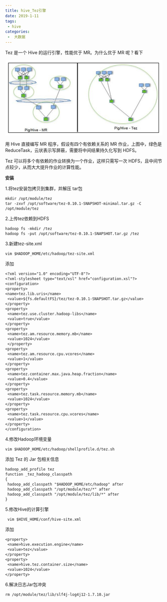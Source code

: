 ```yaml
---
title: hive_Tez引擎
date: 2019-1-11
tags:
 - hive
categories:
 -  大数据
---
```




Tez 是一个 Hive 的运行引擎，性能优于 MR。为什么优于 MR 呢？看下

![](./images/hive-07.jpg)

用 Hive 直接编写 MR 程序，假设有四个有依赖关系的 MR 作业，上图中，绿色是 ReduceTask，云状表示写屏蔽，需要将中间结果持久化写到 HDFS。

Tez 可以将多个有依赖的作业转换为一个作业，这样只需写一次 HDFS，且中间节点较少，从而大大提升作业的计算性能。



**安装**

1.将tez安装包拷贝到集群，并解压 tar包	

```shell
mkdir /opt/module/tez
tar -zxvf /opt/software/tez-0.10.1-SNAPSHOT-minimal.tar.gz -C /opt/module/tez
```

2.上传tez依赖到HDFS

```shell
hadoop fs -mkdir /tez
hadoop fs -put /opt/software/tez-0.10.1-SNAPSHOT.tar.gz /tez
```

3.新建tez-site.xml

```shell
vim $HADOOP_HOME/etc/hadoop/tez-site.xml
```

添加

```shell
<?xml version="1.0" encoding="UTF-8"?>
<?xml-stylesheet type="text/xsl" href="configuration.xsl"?>
<configuration>
<property>
<name>tez.lib.uris</name>
 <value>${fs.defaultFS}/tez/tez-0.10.1-SNAPSHOT.tar.gz</value>
</property>
<property>
 <name>tez.use.cluster.hadoop-libs</name>
 <value>true</value>
</property>
<property>
 <name>tez.am.resource.memory.mb</name>
 <value>1024</value>
 </property>
<property>
 <name>tez.am.resource.cpu.vcores</name>
 <value>1</value>
</property>
<property>
 <name>tez.container.max.java.heap.fraction</name>
 <value>0.4</value>
</property>
<property>
 <name>tez.task.resource.memory.mb</name>
 <value>1024</value>
</property>
<property>
 <name>tez.task.resource.cpu.vcores</name>
 <value>1</value>
</property>
</configuration>
```

4.修改Hadoop环境变量

```shell
vim $HADOOP_HOME/etc/hadoop/shellprofile.d/tez.sh
```

添加 Tez 的 Jar 包相关信息

```shell
hadoop_add_profile tez
function _tez_hadoop_classpath
{
 hadoop_add_classpath "$HADOOP_HOME/etc/hadoop" after
 hadoop_add_classpath "/opt/module/tez/*" after
 hadoop_add_classpath "/opt/module/tez/lib/*" after
}
```

5.修改Hive的计算引擎

```shell
 vim $HIVE_HOME/conf/hive-site.xml
```

添加

```shell
<property>
 <name>hive.execution.engine</name>
 <value>tez</value>
</property>
<property>
 <name>hive.tez.container.size</name>
 <value>1024</value>
</property>
```

6.解决日志Jar包冲突

```shell
rm /opt/module/tez/lib/slf4j-log4j12-1.7.10.jar
```


